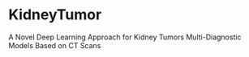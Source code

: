 # KidneyTumor
A Novel Deep Learning Approach for Kidney Tumors Multi-Diagnostic Models Based on CT Scans
